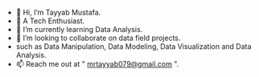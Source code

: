 - 👋 Hi, I’m Tayyab Mustafa.
- 👀 A Tech Enthusiast.
- 🌱 I’m currently learning Data Analysis.
- 💞️ I’m looking to collaborate on data field projects.
- such as Data Manipulation, Data Modeling, Data Visualization and Data Analysis.
- 📫 Reach me out at " mrtayyab079@gmail.com ".

<!---
tayyabmustafa079/tayyabmustafa079 is a ✨ special ✨ repository because its `README.md` (this file) appears on your GitHub profile.
You can click the Preview link to take a look at your changes.
--->

